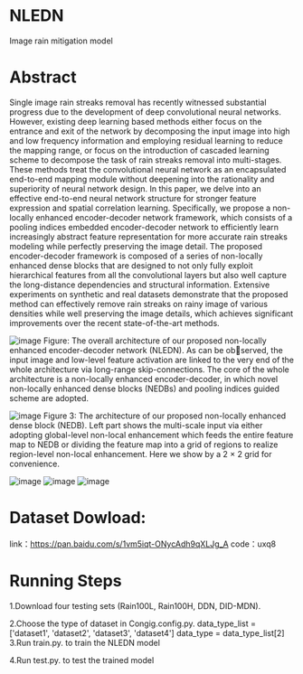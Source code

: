 # NLEDN
Image rain mitigation model

# Abstract
Single image rain streaks removal has recently witnessed substantial progress due to the development of deep convolutional neural networks. However, existing deep learning based methods either focus on the entrance and exit of the network by decomposing the input image into high and low frequency information and employing residual learning to reduce the mapping range, or focus on the introduction of cascaded learning scheme to decompose the task of rain streaks removal into multi-stages. These methods treat the convolutional neural network as an encapsulated end-to-end mapping module without deepening into the rationality and superiority of neural network design. In this paper, we delve into an effective end-to-end neural network structure for stronger feature expression and spatial correlation learning. Specifically, we propose a non-locally  enhanced encoder-decoder network framework, which consists of a pooling indices embedded encoder-decoder network to efficiently learn increasingly abstract feature representation for more accurate rain streaks modeling while perfectly preserving the image detail. The proposed encoder-decoder framework is composed of a series of non-locally enhanced dense blocks that are designed to not only fully exploit hierarchical features from all the convolutional layers but also well capture the long-distance dependencies and structural information. Extensive experiments on synthetic and real datasets demonstrate that the proposed method can effectively remove rain streaks on rainy image of various densities while well preserving the image details, which achieves significant improvements over the recent state-of-the-art methods.

![image](https://user-images.githubusercontent.com/35444743/114492579-6d969f00-9c4b-11eb-81be-8f823ba59ef0.png)
Figure: The overall architecture of our proposed non-locally enhanced encoder-decoder network (NLEDN). As can be observed, the input image and low-level feature activation are linked to the very end of the whole architecture via long-range skip-connections. The core of the whole architecture is a non-locally enhanced encoder-decoder, in which novel non-locally enhanced dense blocks (NEDBs) and pooling indices guided scheme are adopted.

![image](https://user-images.githubusercontent.com/35444743/114492730-bc443900-9c4b-11eb-85a9-2594e3d6a864.png)
Figure 3: The architecture of our proposed non-locally enhanced dense block (NEDB). Left part shows the multi-scale input via either adopting global-level non-local enhancement which feeds the entire feature map to NEDB or dividing the feature map into a grid of regions to realize region-level non-local enhancement. Here we show by a 2 × 2 grid for convenience.

![image](https://user-images.githubusercontent.com/35444743/114492846-f7466c80-9c4b-11eb-9fb8-0063e555233a.png)
![image](https://user-images.githubusercontent.com/35444743/114492851-fe6d7a80-9c4b-11eb-8110-40b6361891e5.png)
![image](https://user-images.githubusercontent.com/35444743/114493194-ae42e800-9c4c-11eb-8a5a-5f9681cc87fd.png)

# Dataset Dowload:
link：https://pan.baidu.com/s/1vm5iqt-ONycAdh9qXLJg_A 
code：uxq8 


# Running Steps
1.Download four testing sets (Rain100L, Rain100H, DDN, DID-MDN).

2.Choose the type of dataset in Congig.config.py.
  data_type_list = ['dataset1', 'dataset2', 'dataset3', 'dataset4']
  data_type = data_type_list[2]
3.Run train.py. to train the NLEDN model

4.Run test.py. to test the trained model
